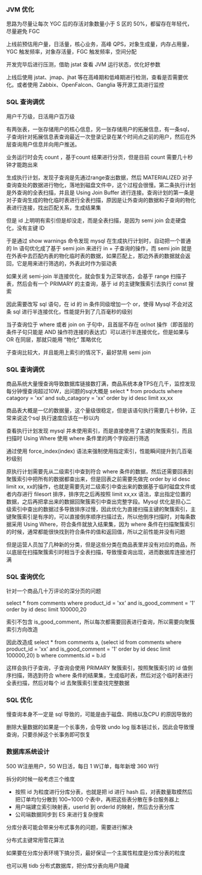 ### JVM 优化
思路为尽量让每次 YGC 后的存活对象数量小于 S 区的 50%，都留存在年轻代，尽量避免 FGC

上线前预估用户量，日活量，核心业务，高峰 QPS，对象生成量，内存占用量，YGC 触发频率，对象存活量，FGC 触发频率，空间分配

开发完毕后进行压测，借助 jstat 查看 JVM 运行状态，优化好参数

上线后使用 jstat、jmap、jhat 等在高峰期和低峰期进行检测，查看是否需要优化。或者使用 Zabbix、OpenFalcon、Ganglia 等开源工具进行监控

### SQL 查询调优
用户千万级，日活用户百万级

有两张表，一张存储用户的核心信息，另一张存储用户的拓展信息，有一条sql，子查询针对拓展信息表查询最近一次登录记录在某个时间点之前的用户，然后在外层查询用户信息并向用户推送。

业务运行时会先 count ，基于count 结果进行分页，但是目前 count 需要几十秒钟才能跑出来

生成执行计划，发现子查询是先通过range查出数据，然后 MATERIALIZED 对子查询查处的数据进行物化，落地到磁盘文件中，这个过程会很慢。第二条执行计划是外查询的全表扫描，并且是 Using Join Buffer 进行连接。查询计划的第一条是对子查询生成的物化临时表进行全表扫描，原因是让外查询的数据和子查询的物化表进行连接，找出匹配关系，生成结果集

但是 id 上明明有索引但是却没走，而是全表扫描，是因为 semi join 会走硬盘化，没有主键 ID

于是通过 show warnings 命令发现 mysql 在生成执行计划时，自动把一个普通的 In 语句优化成了基于 semi join 来进行 in + 子查询的操作，而 semi join 就是在外表中去匹配内表的物化临时表的数据，如果匹配上，那边外表的数据就会返回，它是用来进行筛选的，外表此时作为驱动表

如果关闭 semi-join 半连接优化，就会恢复为正常状态，会基于 range 扫描子表，然后会有一个 PRIMARY 的主查询，基于 id 的主键聚簇索引去执行 const 搜索

因此需要改写 sql 语句，在 id 的 in 条件同级增加一个 or，使得 Mysql 不会对这条 sql 进行半连接优化，性能提升到了几百毫秒的级别

当子查询位于 where 或者 join on 子句中，且首层不存在 or/not 操作（即首层的条件子句只能是 AND 操作符连接的表达式）可以进行半连接优化，但是如果与 OR 在同层，那就只能用 “物化” 策略优化

子查询比较大，并且能用上索引的情况下，最好禁用 semi join

### SQL 查询调优
商品系统大量慢查询导致数据库链接数打满，商品系统本身TPS在几千，监控发现每分钟慢查询超过10W，出问题的sql大概是 select * from products where catagory = 'xx' and sub_catagory = 'xx' order by id desc limit xx,xx

商品表大概是一亿的数据量，这个量级很稳定，但是该语句执行需要几十秒钟，正常来说这个sql 执行速度应该在一秒以内

查看执行计划发现 mysql 并未使用索引，而是直接使用了主键的聚簇索引，而且扫描时 Using Where 使用 where 条件里的两个字段进行筛选

通过使用 force_index(index) 语法来强制使用指定索引，性能瞬间提升到几百毫秒级别

原执行计划需要先从二级索引中查到符合 where 条件的数据，然后还需要回表到聚簇索引中把所有的数据都查出来，但是回表之前需要先做完 order by id desc limit xx, xx的操作，也就是需要先对二级索引中查出来的数据基于临时磁盘文件或者内存进行 filesort 排序，排序完之后再按照 limit xx,xx 语法，拿出指定位置的数据，之后再把拿出来的数据回聚簇索引中查出完整字段。Mysql 优化是担心二级索引中查出的数据过多导致排序过慢，因此优化为直接扫描主键的聚簇索引，主键聚簇索引是有序的，可以直接倒序顺序扫描过去，所以他倒序扫描时，对每条数据采用 Using Where，符合条件就放入结果集，因为 where 条件在扫描聚簇索引的时候，通常都能很快找到符合条件的值和返回值，所以之前性能并没有问题

但是运营人员加了几种新的分类，但是这些分类在商品表里并没有对应的商品，所以底层在扫描聚簇索引时相当于全表扫描，导致慢查询出现，进而数据库连接池打满

### SQL 查询优化
针对一个商品几十万评论的深分页的问题

select * from comments where product_id = 'xx' and is_good_comment = '1' order by id desc limit 100000,20

索引不包含 is_good_comment，所以每次都需要回表进行查询，所以需要向聚簇索引方向改造

因此改造成 select * from comments a, (select id from comments where product_id = 'xx' and is_good_comment = '1' order by id desc limit 100000,20) b where comments.id = b.id

这样会执行子查询，子查询会使用 PRIMARY 聚簇索引，按照聚簇索引的 id 值倒序扫描，筛选到符合 where 条件的结果集，生成临时表，然后对这个临时表进行全表扫描，然后对每个 id 去聚簇索引里查找完整数据

### SQL 优化
慢查询本身不一定是 sql 导致的，可能是由于磁盘、网络以及CPU 的原因导致的

删除大量数据的如果是一个长事务，会导致 undo log 版本链过长，因此会导致慢查询，只要杀掉这个长事务即可恢复

### 数据库系统设计
500 W注册用户，50 W日活，每日 1 W订单，每年新增 360 W行

拆分的时候一般考虑三个维度
* 按照 id 为粒度进行分库分表，也就是把 id 进行 hash 后，对表数量取模然后把订单均匀分散到 100~1000 个表中，再把这些表分散在多台服务器上
* 用户端建立索引映射表，userId 到 orderId 的映射，然后去分表分库
* 公司端数据同步到 ES 来进行复杂搜索

分库分表可能会带来分布式事务的问题，需要进行解决

分布式主键常用雪花算法

如果要在分库分表环境下搞分页，最好保证一个主属性粒度是分库分表的粒度

也可以用 tidb 分布式数据库，把分库分表向用户隐藏